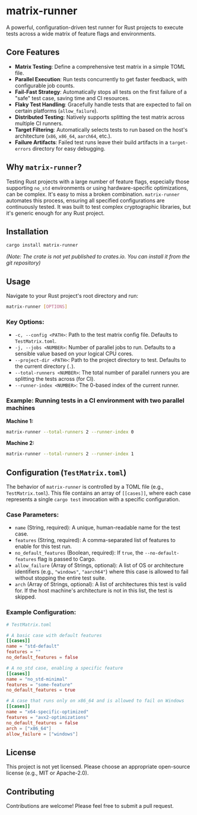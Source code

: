 # matrix-runner

A powerful, configuration-driven test runner for Rust projects to execute tests across a wide matrix of feature flags and environments.

## Core Features

- **Matrix Testing**: Define a comprehensive test matrix in a simple TOML file.
- **Parallel Execution**: Run tests concurrently to get faster feedback, with configurable job counts.
- **Fail-Fast Strategy**: Automatically stops all tests on the first failure of a "safe" test case, saving time and CI resources.
- **Flaky Test Handling**: Gracefully handle tests that are expected to fail on certain platforms (`allow_failure`).
- **Distributed Testing**: Natively supports splitting the test matrix across multiple CI runners.
- **Target Filtering**: Automatically selects tests to run based on the host's architecture (`x86`, `x86_64`, `aarch64`, etc.).
- **Failure Artifacts**: Failed test runs leave their build artifacts in a `target-errors` directory for easy debugging.

## Why `matrix-runner`?

Testing Rust projects with a large number of feature flags, especially those supporting `no_std` environments or using hardware-specific optimizations, can be complex. It's easy to miss a broken combination. `matrix-runner` automates this process, ensuring all specified configurations are continuously tested. It was built to test complex cryptographic libraries, but it's generic enough for any Rust project.

## Installation

```bash
cargo install matrix-runner
```

*(Note: The crate is not yet published to crates.io. You can install it from the git repository)*

## Usage

Navigate to your Rust project's root directory and run:

```bash
matrix-runner [OPTIONS]
```

### Key Options:

- `-c, --config <PATH>`: Path to the test matrix config file. Defaults to `TestMatrix.toml`.
- `-j, --jobs <NUMBER>`: Number of parallel jobs to run. Defaults to a sensible value based on your logical CPU cores.
- `--project-dir <PATH>`: Path to the project directory to test. Defaults to the current directory (`.`).
- `--total-runners <NUMBER>`: The total number of parallel runners you are splitting the tests across (for CI).
- `--runner-index <NUMBER>`: The 0-based index of the current runner.

### Example: Running tests in a CI environment with two parallel machines

**Machine 1:**
```bash
matrix-runner --total-runners 2 --runner-index 0
```

**Machine 2:**
```bash
matrix-runner --total-runners 2 --runner-index 1
```

## Configuration (`TestMatrix.toml`)

The behavior of `matrix-runner` is controlled by a TOML file (e.g., `TestMatrix.toml`). This file contains an array of `[[cases]]`, where each case represents a single `cargo test` invocation with a specific configuration.

### Case Parameters:

- `name` (String, required): A unique, human-readable name for the test case.
- `features` (String, required): A comma-separated list of features to enable for this test run.
- `no_default_features` (Boolean, required): If `true`, the `--no-default-features` flag is passed to Cargo.
- `allow_failure` (Array of Strings, optional): A list of OS or architecture identifiers (e.g., `"windows"`, `"aarch64"`) where this case is allowed to fail without stopping the entire test suite.
- `arch` (Array of Strings, optional): A list of architectures this test is valid for. If the host machine's architecture is not in this list, the test is skipped.

### Example Configuration:

```toml
# TestMatrix.toml

# A basic case with default features
[[cases]]
name = "std-default"
features = ""
no_default_features = false

# A no_std case, enabling a specific feature
[[cases]]
name = "no_std-minimal"
features = "some-feature"
no_default_features = true

# A case that runs only on x86_64 and is allowed to fail on Windows
[[cases]]
name = "x64-specific-optimized"
features = "avx2-optimizations"
no_default_features = false
arch = ["x86_64"]
allow_failure = ["windows"]
```

## License

This project is not yet licensed. Please choose an appropriate open-source license (e.g., MIT or Apache-2.0).

## Contributing

Contributions are welcome! Please feel free to submit a pull request. 